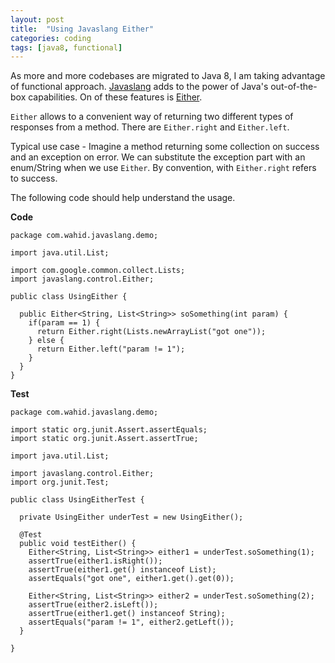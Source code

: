 ```yaml
---
layout: post
title:  "Using Javaslang Either"
categories: coding
tags: [java8, functional]
---
```


As more and more codebases are migrated to Java 8, I am taking advantage of functional approach. [Javaslang](http://www.javaslang.io/) adds to the power of Java's out-of-the-box capabilities. On of these features is [Either](http://static.javadoc.io/io.javaslang/javaslang/2.1.0-alpha/index.html?javaslang/control/Either.html).

`Either` allows to a convenient way of returning two different types of responses from a method. There are `Either.right` and `Either.left`.

Typical use case - Imagine a method returning some collection on success and an exception on error. We can substitute the exception part with an enum/String when we use `Either`. By convention, with `Either.right` refers to success.

The following code should help understand the usage.

**Code**

````
package com.wahid.javaslang.demo;

import java.util.List;

import com.google.common.collect.Lists;
import javaslang.control.Either;

public class UsingEither {

  public Either<String, List<String>> soSomething(int param) {
    if(param == 1) {
      return Either.right(Lists.newArrayList("got one"));
    } else {
      return Either.left("param != 1");
    }
  }
}

````

**Test**

````
package com.wahid.javaslang.demo;

import static org.junit.Assert.assertEquals;
import static org.junit.Assert.assertTrue;

import java.util.List;

import javaslang.control.Either;
import org.junit.Test;

public class UsingEitherTest {

  private UsingEither underTest = new UsingEither();

  @Test
  public void testEither() {
    Either<String, List<String>> either1 = underTest.soSomething(1);
    assertTrue(either1.isRight());
    assertTrue(either1.get() instanceof List);
    assertEquals("got one", either1.get().get(0));

    Either<String, List<String>> either2 = underTest.soSomething(2);
    assertTrue(either2.isLeft());
    assertTrue(either1.get() instanceof String);
    assertEquals("param != 1", either2.getLeft());
  }

}
````
